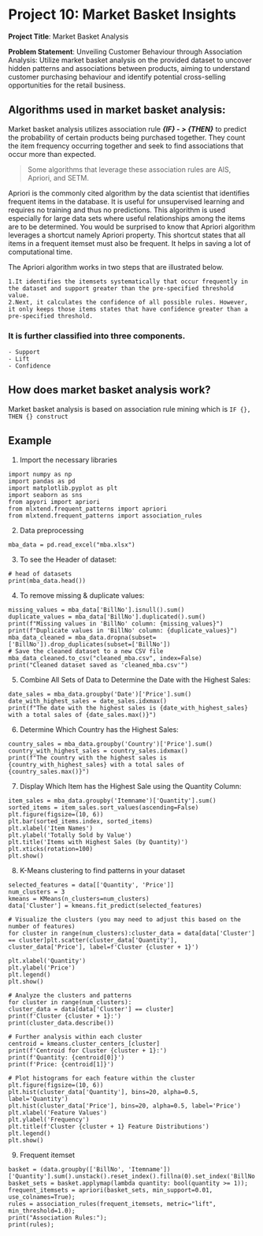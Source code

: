 # Project 10: Market Basket Insights

**Project Title**: Market Basket Analysis

**Problem Statement**: Unveiling Customer Behaviour through Association Analysis: Utilize market basket analysis on the provided dataset to uncover hidden patterns and associations between products, aiming to understand customer purchasing behaviour and identify potential cross-selling opportunities for the retail business.

## Algorithms used in market basket analysis:

Market basket analysis utilizes association rule ***{IF} - > {THEN}*** to predict the probability of certain products being purchased together. They count the item frequency occurring together and seek to find associations that occur more than expected.

> Some algorithms that leverage these association rules are AIS, Apriori, and SETM.

Apriori is the commonly cited algorithm by the data scientist that identifies frequent items in the database. It is useful for unsupervised learning and requires no training and thus no predictions. This algorithm is used especially for large data sets where useful relationships among the items are to be determined.
You would be surprised to know that Apriori algorithm leverages a shortcut namely Apriori property. This shortcut states that all items in a frequent itemset must also be frequent. It helps in saving a lot of computational time.

<!-- <img src="Example-of-the-apriori-algorithm.png" width="300"> -->

The Apriori algorithm works in two steps that are illustrated below.

```
1.It identifies the itemsets systematically that occur frequently in the dataset and support greater than the pre-specified threshold value.
2.Next, it calculates the confidence of all possible rules. However, it only keeps those items states that have confidence greater than a pre-specified threshold.
```
### It is further classified into three components.
```
- Support
- Lift
- Confidence
```
## How does market basket analysis work?

Market basket analysis is based on association rule mining which is ```IF {}, THEN {} construct```

## Example

1. Import the necessary libraries

```
import numpy as np
import pandas as pd
import matplotlib.pyplot as plt
import seaborn as sns
from apyori import apriori
from mlxtend.frequent_patterns import apriori
from mlxtend.frequent_patterns import association_rules
```

2. Data preprocessing

```
mba_data = pd.read_excel("mba.xlsx")
```

3. To see the Header of dataset:
   
```
# head of datasets
print(mba_data.head())
```

4. To remove missing & duplicate values:

```
missing_values = mba_data['BillNo'].isnull().sum()
duplicate_values = mba_data['BillNo'].duplicated().sum()
print(f"Missing values in 'BillNo' column: {missing_values}")
print(f"Duplicate values in 'BillNo' column: {duplicate_values}")
mba_data_cleaned = mba_data.dropna(subset=['BillNo']).drop_duplicates(subset=['BillNo'])
# Save the cleaned dataset to a new CSV file
mba_data_cleaned.to_csv("cleaned_mba.csv", index=False)
print("Cleaned dataset saved as 'cleaned_mba.csv'")
```

5. Combine All Sets of Data to Determine the Date with the Highest Sales:

```
date_sales = mba_data.groupby('Date')['Price'].sum()
date_with_highest_sales = date_sales.idxmax()
print(f"The date with the highest sales is {date_with_highest_sales} with a total sales of {date_sales.max()}")
```

6. Determine Which Country has the Highest Sales:

```
country_sales = mba_data.groupby('Country')['Price'].sum()
country_with_highest_sales = country_sales.idxmax()
print(f"The country with the highest sales is {country_with_highest_sales} with a total sales of {country_sales.max()}")
```

7. Display Which Item has the Highest Sale using the Quantity Column:

```
item_sales = mba_data.groupby('Itemname')['Quantity'].sum()
sorted_items = item_sales.sort_values(ascending=False)
plt.figure(figsize=(10, 6))
plt.bar(sorted_items.index, sorted_items)
plt.xlabel('Item Names')
plt.ylabel('Totally Sold by Value')
plt.title('Items with Highest Sales (by Quantity)')
plt.xticks(rotation=100)
plt.show()
```

8. K-Means clustering to find patterns in your dataset

```
selected_features = data[['Quantity', 'Price']]
num_clusters = 3
kmeans = KMeans(n_clusters=num_clusters)
data['Cluster'] = kmeans.fit_predict(selected_features)

# Visualize the clusters (you may need to adjust this based on the number of features)
for cluster in range(num_clusters):cluster_data = data[data['Cluster'] == cluster]plt.scatter(cluster_data['Quantity'], cluster_data['Price'], label=f'Cluster {cluster + 1}')

plt.xlabel('Quantity')
plt.ylabel('Price')
plt.legend()
plt.show()

# Analyze the clusters and patterns
for cluster in range(num_clusters):
cluster_data = data[data['Cluster'] == cluster]
print(f'Cluster {cluster + 1}:')
print(cluster_data.describe())

# Further analysis within each cluster
centroid = kmeans.cluster_centers_[cluster]
print(f'Centroid for Cluster {cluster + 1}:')
print(f'Quantity: {centroid[0]}')
print(f'Price: {centroid[1]}')

# Plot histograms for each feature within the cluster
plt.figure(figsize=(10, 6))
plt.hist(cluster_data['Quantity'], bins=20, alpha=0.5, label='Quantity')
plt.hist(cluster_data['Price'], bins=20, alpha=0.5, label='Price')
plt.xlabel('Feature Values')
plt.ylabel('Frequency')
plt.title(f'Cluster {cluster + 1} Feature Distributions')
plt.legend()
plt.show()
```

9. Frequent itemset

```
basket = (data.groupby(['BillNo', 'Itemname'])['Quantity'].sum().unstack().reset_index().fillna(0).set_index('BillNo'));
basket_sets = basket.applymap(lambda quantity: bool(quantity >= 1));
frequent_itemsets = apriori(basket_sets, min_support=0.01, use_colnames=True);
rules = association_rules(frequent_itemsets, metric="lift", min_threshold=1.0);
print("Association Rules:");
print(rules);
```
